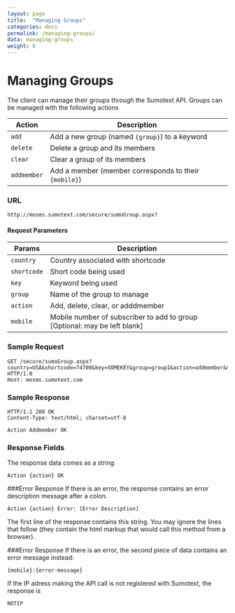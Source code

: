 ```yaml
---
layout: page
title:  "Managing Groups"
categories: docs
permalink: /managing-groups/
data: managing-groups
weight: 8
---
```


Managing Groups
=====

The client can manage their groups through the Sumotext API. Groups can be managed with the following actions

Action | Description
----- | -----
`add` | Add a new group (named `{group}`) to a keyword
`delete` | Delete a group and its members
`clear` | Clear a group of its members
`addmember` | Add a member (member corresponds to their `{mobile}`)

### URL
<pre class="code"><code>http://mosms.sumotext.com/secure/sumoGroup.aspx?</code></pre>

#### Request Parameters
Params | Description
----|----
`country` | Country associated with shortcode
`shortcode` | Short code being used
`key` | Keyword being used
`group` | Name of the group to manage
`action` | Add, delete, clear, or adddmember
`mobile` | Mobile number of subscriber to add to group [Optional: may be left blank]

### Sample Request

<pre class="code"><code>GET /secure/sumoGroup.aspx?<span>country</span>=USA&<span>shortcode</span>=74700&<span>key</span>=SOMEKEY&<span>group</span>=group1&<span>action</span>=addmember&<span>mobile</span>=5015551234 HTTP/1.0
Host: mosms.sumotext.com
</code></pre>


### Sample Response
<pre class="code"><code>HTTP/1.1 200 OK
Content-Type: text/html; charset=utf-8

Action Addmember OK
</code></pre>

### Response Fields
The response data comes as a string 
<pre class="code"><code>Action {action} OK</code></pre>

###Error Response
If there is an error, the response contains an error description message after a colon.
<pre class="code"><code>Action {action} Error: [Error Description]</code></pre>


The first line of the response contains this string. You may ignore the lines that follow (they contain the html markup that would call this method from a browser).

###Error Response
If there is an error, the second piece of data contains an error message instead:
<pre class="code"><code>{mobile}:{error-message}</code></pre>

If the IP adress making the API call is not registered with Sumotext, the response is 
<pre class="code"><code>NOTIP</code></pre>